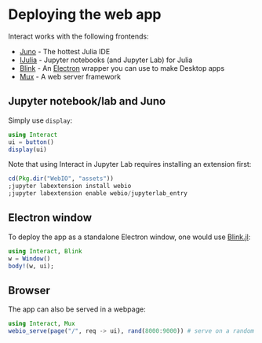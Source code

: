# Deploying the web app

Interact works with the following frontends:

- [Juno](http://junolab.org) - The hottest Julia IDE
- [IJulia](https://github.com/JuliaLang/IJulia.jl) - Jupyter notebooks (and Jupyter Lab) for Julia
- [Blink](https://github.com/JunoLab/Blink.jl) - An [Electron](http://electron.atom.io/) wrapper you can use to make Desktop apps
- [Mux](https://github.com/JuliaWeb/Mux.jl) - A web server framework

## Jupyter notebook/lab and Juno

Simply use `display`:

```julia
using Interact
ui = button()
display(ui)
```

Note that using Interact in Jupyter Lab requires installing an extension first:

```julia
cd(Pkg.dir("WebIO", "assets"))
;jupyter labextension install webio
;jupyter labextension enable webio/jupyterlab_entry
```

## Electron window

To deploy the app as a standalone Electron window, one would use [Blink.jl](https://github.com/JunoLab/Blink.jl):

```julia
using Interact, Blink
w = Window()
body!(w, ui);
```

## Browser

The app can also be served in a webpage:

```julia
using Interact, Mux
webio_serve(page("/", req -> ui), rand(8000:9000)) # serve on a random port
```
